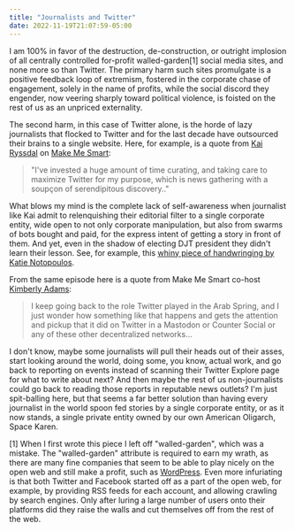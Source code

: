 ```yaml
---
title: "Journalists and Twitter"
date: 2022-11-19T21:07:59-05:00
---
```


I am 100% in favor of the destruction, de-construction, or outright implosion of all 
centrally controlled for-profit walled-garden[1] social media sites, and none more so than Twitter. The primary
harm such sites promulgate is a positive feedback loop of extremism, fostered
in the corporate chase of engagement, solely in the name of profits,
while the social discord they engender, now veering sharply toward political violence, is
foisted on the rest of us as an unpriced externality.

The second harm, in this case of Twitter alone, is the horde of lazy journalists that
flocked to Twitter and for the last decade have outsourced their brains
to a single website. Here, for example, is a quote from [Kai Ryssdal](https://mastodon.world/@kairyssdal)
on [Make Me Smart](https://www.marketplace.org/shows/make-me-smart/unpacking-mastodon/):

> "I've invested a huge amount of time curating, and taking care to maximize Twitter for my purpose,
> which is news gathering with a soupçon of serendipitous discovery.."

What blows my mind is the complete lack of self-awareness when journalist like Kai
admit to relenquishing their editorial filter to a single corporate entity, wide open
to not only corporate manipulation, but also from swarms of bots bought and paid, for
the express intent of getting a story in front of them. And yet, even in the shadow
of electing DJT president they didn't learn their lesson. See, for example, this
[whiny piece of handwringing by Katie Notopoulos](https://www.buzzfeednews.com/article/katienotopoulos/mastodon-twitter-replacement).

From the same episode here is a quote from Make Me Smart co-host [Kimberly Adams](@kimberlyadams@mastodon.online):

> I keep going back to the role Twitter played in the Arab Spring, and I just wonder how something like
> that happens and gets the attention and pickup that it did on Twitter in a Mastodon or Counter Social
> or any of these other decentralized networks...

I don't know, maybe some journalists will pull their heads out of their asses, start looking
around the world, doing some, you know, actual work, and go back to reporting on events instead
of scanning their Twitter Explore page for what to write about next?
And then maybe the rest of us non-journalists could go back to reading those reports in reputable news outlets?
I'm just spit-balling here, but that seems a far better solution than having
every journalist in the world spoon fed stories by a single corporate entity, or
as it now stands, a single private entity owned by our own American Oligarch, Space Karen.

[1] When I first wrote this piece I left off "walled-garden", which was a mistake.
The "walled-garden" attribute is required to earn my wrath, as there are many fine companies
that seem to be able to play nicely on the open web and still
make a profit, such as [WordPress](https://wordpress.com/). Even more infuriating is that both
Twitter and Facebook started off as a part of the open web, for example, by providing
RSS feeds for each account, and allowing crawling by search engines. Only after luring a large number
of users onto their platforms did they raise the walls and cut themselves off from the rest of the web.